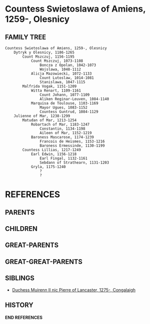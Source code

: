 # Countess Swietoslawa of Amiens, 1259-, Olesnicy

## FAMILY TREE
```
Countess Swietoslawa of Amiens, 1259-, Olesnicy
    Dytryk y Olesnicy, 1186-1265
        Count Mszczuj, 1156-1195
            Count Mszczuj, 1073-1108
                Boncza z Opolan, 1042-1073
                Wojslawa, 1048-1112
            Alicja Mazowiecki, 1072-1133
                Count Lutoslaw, 1014-1081
                Stanislawa, 1047-1115
        Malfrida Vogak, 1151-1209
            Witta Renart, 1109-1161
                Count Johann, 1077-1109
                Aliken Reginar-Leuven, 1084-1140
            Marquisa de Toulouse, 1103-1169
                Mayor Ugues, 1083-1152
                Countess Guntrud, 1084-1129
    Julienne of Mar, 1238-1299
        Matudan of Mar, 1213-1254
            Robartach of Mar, 1183-1247
                Constantin, 1134-1198
                Aileen of Mar, 1152-1219
            Baroness Mascarose, 1174-1239
                Francois de Heismes, 1153-1216
                Baroness Ermessinde, 1130-1199
        Countess Lillias, 1217-1249
            Earl Edwin, 1156-1218
                Earl Fingal, 1132-1161
                Sebdann of Strathearn, 1131-1203
            Gryla, 1175-1240
                ?
                ?
```


# REFERENCES

## PARENTS 

## CHILDREN 

## GREAT-PARENTS 

## GREAT-GREAT-PARENTS 
## SIBLINGS

* [Duchess Muirenn II nic Pierre of Lancaster, 1275-, Congalaigh](muirenn_ii_nic_pierre_1275.md)
 
## HISTORY

#### END REFERENCES
